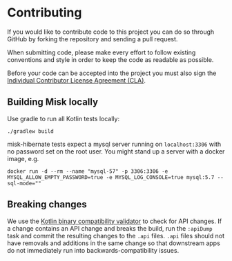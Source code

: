 # Contributing

If you would like to contribute code to this project you can do so through GitHub by
forking the repository and sending a pull request.

When submitting code, please make every effort to follow existing conventions
and style in order to keep the code as readable as possible.

Before your code can be accepted into the project you must also sign the
[Individual Contributor License Agreement (CLA)][1].

## Building Misk locally

Use gradle to run all Kotlin tests locally:

```shell
./gradlew build
```

misk-hibernate tests expect a mysql server running on `localhost:3306` with no password set on
the root user. You might stand up a server with a docker image, e.g.

```shell
docker run -d --rm --name "mysql-57" -p 3306:3306 -e MYSQL_ALLOW_EMPTY_PASSWORD=true -e MYSQL_LOG_CONSOLE=true mysql:5.7 --sql-mode=""
```

## Breaking changes

We use the [Kotlin binary compatibility validator][2] to check for API changes. If 
a change contains an API change and breaks the build, run the `:apiDump` task and 
commit the resulting changes to the `.api` files. `.api` files should not have 
removals and additions in the same change so that downstream apps do not immediately
run into backwards-compatibility issues.

 [1]: https://spreadsheets.google.com/spreadsheet/viewform?formkey=dDViT2xzUHAwRkI3X3k5Z0lQM091OGc6MQ&ndplr=1
 [2]: https://github.com/Kotlin/binary-compatibility-validator

